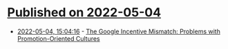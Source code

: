 # [Published on 2022-05-04](index.md)

* [2022-05-04, 15:04:16](https://news.ycombinator.com/item?id=31261488) - [The Google Incentive Mismatch: Problems with Promotion-Oriented Cultures](https://www.warp.dev/blog/problems-with-promotion-oriented-cultures)
